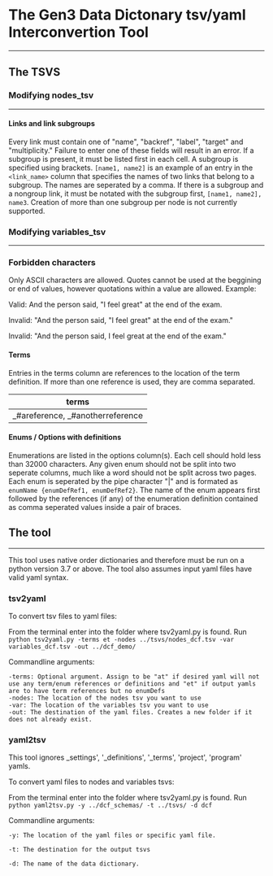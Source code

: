 # The Gen3 Data Dictonary tsv/yaml Interconvertion Tool
---
## The TSVS
### Modifying nodes_tsv
---
#### Links and link subgroups
Every link must contain one of "name", "backref", "label", "target" and "multiplicity." Failure to enter one of these fields will result in an error. If a subgroup is present, it must be listed first in each cell. A subgroup is specified using brackets. ````[name1, name2]```` is an example of an entry in the `<link_name>` column that specifies the names of two links that belong to a subgroup. The names are seperated by a comma. If there is a subgroup and a nongroup link, it must be notated with the subgroup first, ````[name1, name2], name3````. Creation of more than one subgroup per node is not currently supported.

### Modifying variables_tsv
---
### Forbidden characters
Only ASCII characters are allowed. 
Quotes cannot be used at the beggining or end of values, however quotations within a value are allowed. Example:  

Valid: And the person said, "I feel great" at the end of the exam.  

Invalid: "And the person said, "I feel great" at the end of the exam."  

Invalid: "And the person said, I feel great at the end of the exam."  



#### Terms
Entries in the terms column are references to the location of the term definition. If more than one reference is used, they are comma separated.  

| terms                           | 
| -------------                     |
| _#areference, _#anotherreference  | 

#### Enums / Options with definitions
Enumerations are listed in the options column(s). Each cell should hold less than 32000 characters. Any given enum should not be split into two seperate columns, much like a word should not be split across two pages. Each enum is seperated by the pipe character "|" and is formated as ````enumName {enumDefRef1, enumDefRef2}````. The name of the enum appears first followed by the references (if any) of the enumeration definition contained as comma seperated values inside a pair of braces. 

## The tool
---
This tool uses native order dictionaries and therefore must be run on a python version 3.7 or above. The tool also assumes input yaml files have valid yaml syntax.

### tsv2yaml

To convert tsv files to yaml files:

From the terminal enter into the folder where tsv2yaml.py is found. 
Run  
`python tsv2yaml.py -terms et -nodes ../tsvs/nodes_dcf.tsv -var variables_dcf.tsv -out ../dcf_demo/`

Commandline arguments:  

`
-terms: Optional argument. Assign to be "at" if desired yaml will not use any term/enum references or definitions and "et" if output yamls are to have term references but no enumDefs
`  
`
-nodes: The location of the nodes tsv you want to use
`  
`
-var: The location of the variables tsv you want to use
`  
`
-out: The destination of the yaml files. Creates a new folder if it does not already exist.
`


### yaml2tsv

This tool ignores _settings', '_definitions', '_terms', 'project', 'program' yamls. 

To convert yaml files to nodes and variables tsvs:

From the terminal enter into the folder where tsv2yaml.py is found. Run 
````python yaml2tsv.py -y ../dcf_schemas/ -t ../tsvs/ -d dcf````

Commandline arguments:  

`
-y: The location of the yaml files or specific yaml file. 
`  

`
-t: The destination for the output tsvs  
`    

`
-d: The name of the data dictionary. 
`
